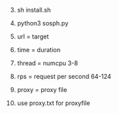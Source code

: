 3. sh install.sh
4. python3 sosph.py

5. url = target 
6. time = duration 
7. thread = numcpu 3-8
8. rps = request per second 64-124
9. proxy = proxy file 
10. use proxy.txt for proxyfile
